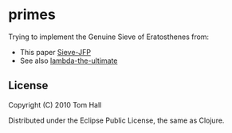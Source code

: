 # primes

Trying to implement the Genuine Sieve of Eratosthenes from:

* This paper [Sieve-JFP](http://www.cs.hmc.edu/~oneill/papers/Sieve-JFP.pdf)
* See also [lambda-the-ultimate](http://lambda-the-ultimate.org/node/3127 "LTU")




## License

Copyright (C) 2010 Tom Hall 

Distributed under the Eclipse Public License, the same as Clojure.
